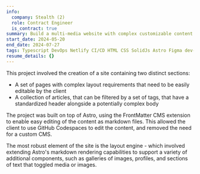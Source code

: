 ```yaml
---
info:
  company: Stealth (2)
  role: Contract Engineer
  is_contract: true
summary: Build a multi-media website with complex customizable content
start_date: 2024-05-20
end_date: 2024-07-27
tags: Typescript DevOps Netlify CI/CD HTML CSS SolidJs Astro Figma dev-containers front-end
resume_details: {}
---
```


This project involved the creation of a site containing two distinct sections:

- A set of pages with complex layout requirements that need to be easily editable by the client
- A collection of articles, that can be filtered by a set of tags, that have a standardized header alongside a potentially complex body

The project was built on top of Astro, using the FrontMatter CMS extension to enable easy editing of the content as markdown files. This allowed the client to use GitHub Codespaces to edit the content, and removed the need for a custom CMS.

The most robust element of the site is the layout engine - which involved extending Astro's markdown rendering capabilities to support a variety of additional components, such as galleries of images, profiles, and sections of text that toggled media or images.
